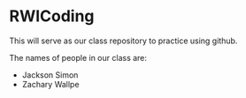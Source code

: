# RWICoding
This will serve as our class repository to practice using github.

The names of people in our class are:
- Jackson Simon 
- Zachary Wallpe
